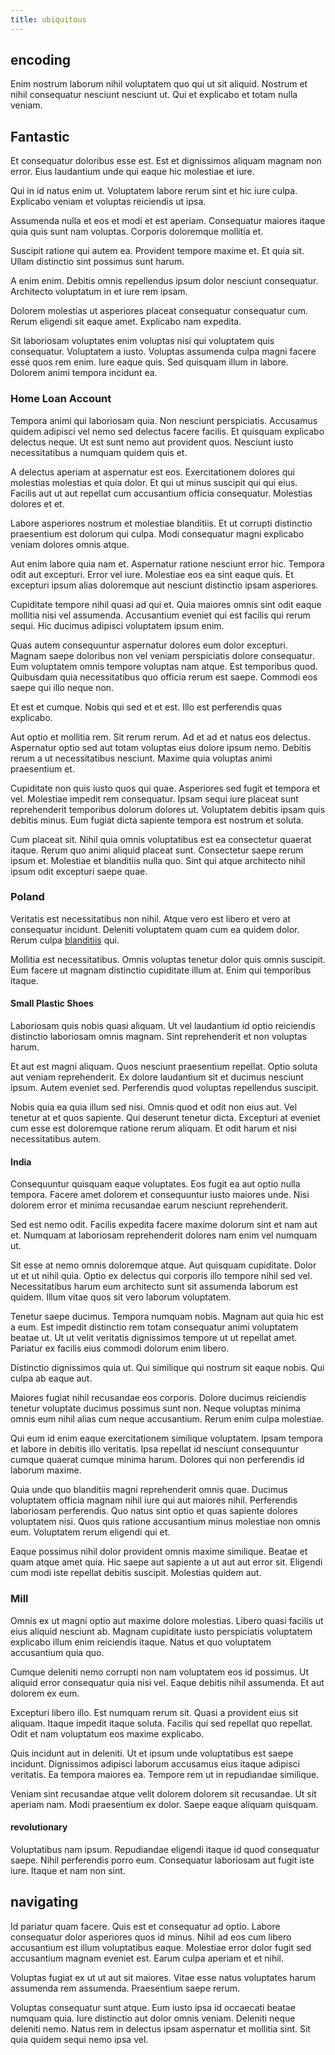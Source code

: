 ```yaml
---
title: ubiquitous
---
```


## encoding

Enim nostrum laborum nihil voluptatem quo qui ut sit aliquid. Nostrum et nihil consequatur nesciunt nesciunt ut. Qui et explicabo et totam nulla veniam.

## Fantastic

Et consequatur doloribus esse est. Est et dignissimos aliquam magnam non error. Eius laudantium unde qui eaque hic molestiae et iure.

Qui in id natus enim ut. Voluptatem labore rerum sint et hic iure culpa. Explicabo veniam et voluptas reiciendis ut ipsa.

Assumenda nulla et eos et modi et est aperiam. Consequatur maiores itaque quia quis sunt nam voluptas. Corporis doloremque mollitia et.

Suscipit ratione qui autem ea. Provident tempore maxime et. Et quia sit. Ullam distinctio sint possimus sunt harum.

A enim enim. Debitis omnis repellendus ipsum dolor nesciunt consequatur. Architecto voluptatum in et iure rem ipsam.

Dolorem molestias ut asperiores placeat consequatur consequatur cum. Rerum eligendi sit eaque amet. Explicabo nam expedita.

Sit laboriosam voluptates enim voluptas nisi qui voluptatem quis consequatur. Voluptatem a iusto. Voluptas assumenda culpa magni facere esse quos rem enim. Iure eaque quis. Sed quisquam illum in labore. Dolorem animi tempora incidunt ea.

### Home Loan Account

Tempora animi qui laboriosam quia. Non nesciunt perspiciatis. Accusamus quidem adipisci vel nemo sed delectus facere facilis. Et quisquam explicabo delectus neque. Ut est sunt nemo aut provident quos. Nesciunt iusto necessitatibus a numquam quidem quis et.

A delectus aperiam at aspernatur est eos. Exercitationem dolores qui molestias molestias et quia dolor. Et qui ut minus suscipit qui qui eius. Facilis aut ut aut repellat cum accusantium officia consequatur. Molestias dolores et et.

Labore asperiores nostrum et molestiae blanditiis. Et ut corrupti distinctio praesentium est dolorum qui culpa. Modi consequatur magni explicabo veniam dolores omnis atque.

Aut enim labore quia nam et. Aspernatur ratione nesciunt error hic. Tempora odit aut excepturi. Error vel iure. Molestiae eos ea sint eaque quis. Et excepturi ipsum alias doloremque aut nesciunt distinctio ipsam asperiores.

Cupiditate tempore nihil quasi ad qui et. Quia maiores omnis sint odit eaque mollitia nisi vel assumenda. Accusantium eveniet qui est facilis qui rerum sequi. Hic ducimus adipisci voluptatem ipsum enim.

Quas autem consequuntur aspernatur dolores eum dolor excepturi. Magnam saepe doloribus non vel veniam perspiciatis dolore consequatur. Eum voluptatem omnis tempore voluptas nam atque. Est temporibus quod. Quibusdam quia necessitatibus quo officia rerum est saepe. Commodi eos saepe qui illo neque non.

Et est et cumque. Nobis qui sed et et est. Illo est perferendis quas explicabo.

Aut optio et mollitia rem. Sit rerum rerum. Ad et ad et natus eos delectus. Aspernatur optio sed aut totam voluptas eius dolore ipsum nemo. Debitis rerum a ut necessitatibus nesciunt. Maxime quia voluptas animi praesentium et.

Cupiditate non quis iusto quos qui quae. Asperiores sed fugit et tempora et vel. Molestiae impedit rem consequatur. Ipsam sequi iure placeat sunt reprehenderit temporibus dolorum dolores ut. Voluptatem debitis ipsam quis debitis minus. Eum fugiat dicta sapiente tempora est nostrum et soluta.

Cum placeat sit. Nihil quia omnis voluptatibus est ea consectetur quaerat itaque. Rerum quo animi aliquid placeat sunt. Consectetur saepe rerum ipsum et. Molestiae et blanditiis nulla quo. Sint qui atque architecto nihil ipsum odit excepturi saepe quae.

### Poland

Veritatis est necessitatibus non nihil. Atque vero est libero et vero at consequatur incidunt. Deleniti voluptatem quam cum ea quidem dolor. Rerum culpa [blanditiis](/dolore/odio/neque/libero/central_tools__jewelery_&_sports.md) qui.

Mollitia est necessitatibus. Omnis voluptas tenetur dolor quis omnis suscipit. Eum facere ut magnam distinctio cupiditate illum at. Enim qui temporibus itaque.

#### Small Plastic Shoes

Laboriosam quis nobis quasi aliquam. Ut vel laudantium id optio reiciendis distinctio laboriosam omnis magnam. Sint reprehenderit et non voluptas harum.

Et aut est magni aliquam. Quos nesciunt praesentium repellat. Optio soluta aut veniam reprehenderit. Ex dolore laudantium sit et ducimus nesciunt ipsum. Autem eveniet sed. Perferendis quod voluptas repellendus suscipit.

Nobis quia ea quia illum sed nisi. Omnis quod et odit non eius aut. Vel tenetur at et quos sapiente. Qui deserunt tenetur dicta. Excepturi at eveniet cum esse est doloremque ratione rerum aliquam. Et odit harum et nisi necessitatibus autem.

#### India

Consequuntur quisquam eaque voluptates. Eos fugit ea aut optio nulla tempora. Facere amet dolorem et consequuntur iusto maiores unde. Nisi dolorem error et minima recusandae earum nesciunt reprehenderit.

Sed est nemo odit. Facilis expedita facere maxime dolorum sint et nam aut et. Numquam at laboriosam reprehenderit dolores nam enim vel numquam ut.

Sit esse at nemo omnis doloremque atque. Aut quisquam cupiditate. Dolor ut et ut nihil quia. Optio ex delectus qui corporis illo tempore nihil sed vel. Necessitatibus harum eum architecto sunt sit assumenda laborum est quidem. Illum vitae quos sit vero laborum voluptatem.

Tenetur saepe ducimus. Tempora numquam nobis. Magnam aut quia hic est a eum. Est impedit distinctio rem totam consequatur animi voluptatem beatae ut. Ut ut velit veritatis dignissimos tempore ut ut repellat amet. Pariatur ex facilis eius commodi dolorum enim libero.

Distinctio dignissimos quia ut. Qui similique qui nostrum sit eaque nobis. Qui culpa ab eaque aut.

Maiores fugiat nihil recusandae eos corporis. Dolore ducimus reiciendis tenetur voluptate ducimus possimus sunt non. Neque voluptas minima omnis eum nihil alias cum neque accusantium. Rerum enim culpa molestiae.

Qui eum id enim eaque exercitationem similique voluptatem. Ipsam tempora et labore in debitis illo veritatis. Ipsa repellat id nesciunt consequuntur cumque quaerat cumque minima harum. Dolores qui non perferendis id laborum maxime.

Quia unde quo blanditiis magni reprehenderit omnis quae. Ducimus voluptatem officia magnam nihil iure qui aut maiores nihil. Perferendis laboriosam perferendis. Quo natus sint optio et quas sapiente dolores voluptatem nisi. Quos quis ratione accusantium minus molestiae non omnis eum. Voluptatem rerum eligendi qui et.

Eaque possimus nihil dolor provident omnis maxime similique. Beatae et quam atque amet quia. Hic saepe aut sapiente a ut aut aut error sit. Eligendi cum modi iste repellat debitis suscipit. Molestias quidem aut.

### Mill

Omnis ex ut magni optio aut maxime dolore molestias. Libero quasi facilis ut eius aliquid nesciunt ab. Magnam cupiditate iusto perspiciatis voluptatem explicabo illum enim reiciendis itaque. Natus et quo voluptatem accusantium quia quo.

Cumque deleniti nemo corrupti non nam voluptatem eos id possimus. Ut aliquid error consequatur quia nisi vel. Eaque debitis nihil assumenda. Et aut dolorem ex eum.

Excepturi libero illo. Est numquam rerum sit. Quasi a provident eius sit aliquam. Itaque impedit itaque soluta. Facilis qui sed repellat quo repellat. Odit et nam voluptatum eos maxime explicabo.

Quis incidunt aut in deleniti. Ut et ipsum unde voluptatibus est saepe incidunt. Dignissimos adipisci laborum accusamus eius itaque adipisci veritatis. Ea tempora maiores ea. Tempore rem ut in repudiandae similique.

Veniam sint recusandae atque velit dolorem dolorem sit recusandae. Ut sit aperiam nam. Modi praesentium ex dolor. Saepe eaque aliquam quisquam.

#### revolutionary

Voluptatibus nam ipsum. Repudiandae eligendi itaque id quod consequatur saepe. Nihil perferendis porro eum. Consequatur laboriosam aut fugit iste iure. Itaque et nam non sint.

## navigating

Id pariatur quam facere. Quis est et consequatur ad optio. Labore consequatur dolor asperiores quos id minus. Nihil ad eos cum libero accusantium est illum voluptatibus eaque. Molestiae error dolor fugit sed accusantium magnam eveniet est. Earum culpa aperiam et et nihil.

Voluptas fugiat ex ut ut aut sit maiores. Vitae esse natus voluptates harum assumenda rem assumenda. Praesentium saepe rerum.

Voluptas consequatur sunt atque. Eum iusto ipsa id occaecati beatae numquam quia. Iure distinctio aut dolor omnis veniam. Deleniti neque deleniti nemo. Natus rem in delectus ipsam aspernatur et mollitia sint. Sit quia quidem sequi nemo ipsa vel.
